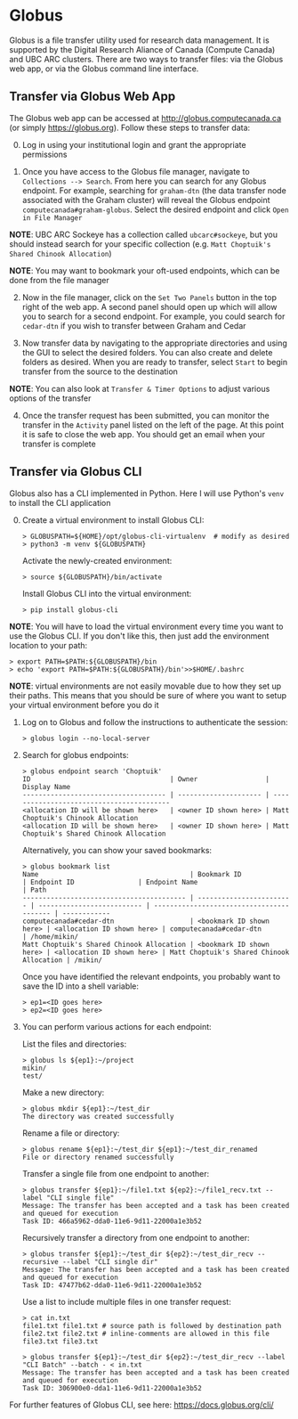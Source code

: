 # Globus

Globus is a file transfer utility used for research data management. It is supported by the Digital Research Aliance of Canada (Compute Canada) and UBC ARC clusters. There are two ways to transfer files: via the Globus web app, or via the Globus command line interface.

## Transfer via Globus Web App

The Globus web app can be accessed at http://globus.computecanada.ca (or simply https://globus.org). Follow these steps to transfer data:

0. Log in using your institutional login and grant the appropriate permissions

1. Once you have access to the Globus file manager, navigate to `Collections --> Search`. From here you can search for any Globus endpoint. For example, searching for `graham-dtn` (the data transfer node associated with the Graham cluster) will reveal the Globus endpoint `computecanada#graham-globus`. Select the desired endpoint and click `Open in File Manager`

**NOTE**: UBC ARC Sockeye has a collection called `ubcarc#sockeye`, but you should instead search for your specific collection (e.g. `Matt Choptuik's Shared Chinook Allocation`)

**NOTE**: You may want to bookmark your oft-used endpoints, which can be done from the file manager

2. Now in the file manager, click on the `Set Two Panels` button in the top right of the web app. A second panel should open up which will allow you to search for a second endpoint. For example, you could search for `cedar-dtn` if you wish to transfer between Graham and Cedar

3. Now transfer data by navigating to the appropriate directories and using the GUI to select the desired folders. You can also create and delete folders as desired. When you are ready to transfer, select `Start` to begin transfer from the source to the destination

**NOTE**: You can also look at `Transfer & Timer Options` to adjust various options of the transfer

4. Once the transfer request has been submitted, you can monitor the transfer in the
`Activity` panel listed on the left of the page. At this point it is safe to close the web app. You should get an email when your transfer is complete


## Transfer via Globus CLI

Globus also has a CLI implemented in Python. Here I will use Python's `venv` to install the CLI application

0. Create a virtual environment to install Globus CLI:
    ```
    > GLOBUSPATH=${HOME}/opt/globus-cli-virtualenv  # modify as desired
    > python3 -m venv ${GLOBUSPATH}
    ```
    Activate the newly-created environment:
    ```
    > source ${GLOBUSPATH}/bin/activate
    ```
    Install Globus CLI into the virtual environment:
    ```
    > pip install globus-cli
    ```

**NOTE**: You will have to load the virtual environment every time you want to use the Globus CLI. If you don't like this, then just add the environment location to your path:
```
> export PATH=$PATH:${GLOBUSPATH}/bin
> echo 'export PATH=$PATH:${GLOBUSPATH}/bin'>>$HOME/.bashrc
```

**NOTE**: virtual environments are not easily movable due to how they set up their paths. This means that you should be sure of where you want to setup your virtual environment before you do it

1. Log on to Globus and follow the instructions to authenticate the session:
    ```
    > globus login --no-local-server
    ```

2. Search for globus endpoints:
    ```
    > globus endpoint search 'Choptuik'
    ID                                   | Owner                 | Display Name
    ------------------------------------ | --------------------- | -----------------------------------------
    <allocation ID will be shown here>   | <owner ID shown here> | Matt Choptuik's Chinook Allocation
    <allocation ID will be shown here>   | <owner ID shown here> | Matt Choptuik's Shared Chinook Allocation
    ```

    Alternatively, you can show your saved bookmarks:
    ```
    > globus bookmark list
    Name                                      | Bookmark ID              | Endpoint ID                | Endpoint Name                             | Path
    ----------------------------------------- | ------------------------ | -------------------------- | ----------------------------------------- | ------------
    computecanada#cedar-dtn                   | <bookmark ID shown here> | <allocation ID shown here> | computecanada#cedar-dtn                   | /home/mikin/
    Matt Choptuik's Shared Chinook Allocation | <bookmark ID shown here> | <allocation ID shown here> | Matt Choptuik's Shared Chinook Allocation | /mikin/
    ```

    Once you have identified the relevant endpoints, you probably want to save the ID into a shell variable:
    ```
    > ep1=<ID goes here>
    > ep2=<ID goes here>
    ```

3. You can perform various actions for each endpoint:

    List the files and directories:
    ```
    > globus ls ${ep1}:~/project
    mikin/
    test/
    ```

    Make a new directory:
    ```
    > globus mkdir ${ep1}:~/test_dir
    The directory was created successfully
    ```

    Rename a file or directory:
    ```
    > globus rename ${ep1}:~/test_dir ${ep1}:~/test_dir_renamed
    File or directory renamed successfully
    ```

    Transfer a single file from one endpoint to another:
    ```
    > globus transfer ${ep1}:~/file1.txt ${ep2}:~/file1_recv.txt --label "CLI single file"
    Message: The transfer has been accepted and a task has been created and queued for execution
    Task ID: 466a5962-dda0-11e6-9d11-22000a1e3b52
    ```

    Recursively transfer a directory from one endpoint to another:
    ```
    > globus transfer ${ep1}:~/test_dir ${ep2}:~/test_dir_recv --recursive --label "CLI single dir"
    Message: The transfer has been accepted and a task has been created and queued for execution
    Task ID: 47477b62-dda0-11e6-9d11-22000a1e3b52
    ```

    Use a list to include multiple files in one transfer request:
    ```
    > cat in.txt
    file1.txt file1.txt # source path is followed by destination path
    file2.txt file2.txt # inline-comments are allowed in this file
    file3.txt file3.txt

    > globus transfer ${ep1}:~/test_dir ${ep2}:~/test_dir_recv --label "CLI Batch" --batch - < in.txt
    Message: The transfer has been accepted and a task has been created and queued for execution
    Task ID: 306900e0-dda1-11e6-9d11-22000a1e3b52
    ```
    
For further features of Globus CLI, see here:
https://docs.globus.org/cli/

